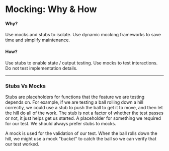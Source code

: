 # Mocking: Why & How

#### Why?

Use mocks and stubs to isolate. Use dynamic mocking frameworks to save time and simplify maintenance.

#### How?

Use stubs to enable state / output testing. Use mocks to test interactions. Do not test implementation details.

***

### Stubs Vs Mocks

Stubs are placeholders for functions that the feature we are testing depends on. For example, if we are testing a ball rolling down a hill correctly, we could use a stub to push the ball to get it to move, and then let the hill do all of the work. The stub is not a factor of whether the test passes or not, it just helps get us started. A placeholder for something we required for our test. We should always prefer stubs to mocks.

A mock is used for the validation of our test. When the ball rolls down the hill, we might use a mock "bucket" to catch the ball so we can verify that our test worked.
